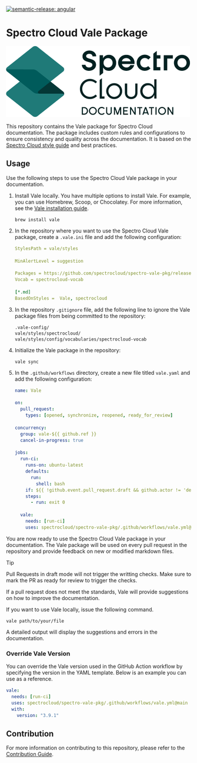 [![semantic-release: angular](https://img.shields.io/badge/semantic--release-angular-e10079?logo=semantic-release)](https://github.com/semantic-release/semantic-release)

# Spectro Cloud Vale Package

![Spectro Cloud logo with docs inline](/static/images/spectrocloud-logo-docs.png)

This repository contains the Vale package for Spectro Cloud documentation. The package includes custom rules and configurations to ensure consistency and quality across the documentation. It is based on the [Spectro Cloud style guide](https://spectrocloud.atlassian.net/wiki/spaces/DE/pages/1765933057/Spectro+Cloud+Internal+Style+Guide) and best practices.

## Usage

Use the following steps to use the Spectro Cloud Vale package in your documentation.

1. Install Vale locally. You have multiple options to install Vale. For example, you can use Homebrew, Scoop, or Chocolatey. For more information, see the [Vale installation guide](https://vale.sh/docs/vale-cli/installation/).

   ```shell
   brew install vale
   ```

2. In the repository where you want to use the Spectro Cloud Vale package, create a `.vale.ini` file and add the following configuration:

   ```yaml
   StylesPath = vale/styles

   MinAlertLevel = suggestion

   Packages = https://github.com/spectrocloud/spectro-vale-pkg/releases/latest/download/spectrocloud.zip
   Vocab = spectrocloud-vocab

   [*.md]
   BasedOnStyles =  Vale, spectrocloud
   ```

3. In the repository `.gitignore` file, add the following line to ignore the Vale package files from being committed to the repository:

   ```shell
   .vale-config/
   vale/styles/spectrocloud/
   vale/styles/config/vocabularies/spectrocloud-vocab
   ```

4. Initialize the Vale package in the repository:

   ```shell
   vale sync
   ```

5. In the `.github/workflows` directory, create a new file titled `vale.yaml` and add the following configuration:

   ```yaml
   name: Vale

   on:
     pull_request:
       types: [opened, synchronize, reopened, ready_for_review]

   concurrency:
     group: vale-${{ github.ref }}
     cancel-in-progress: true

   jobs:
     run-ci:
       runs-on: ubuntu-latest
       defaults:
         run:
           shell: bash
       if: ${{ !github.event.pull_request.draft && github.actor != 'dependabot[bot]' && github.actor != 'dependabot-preview[bot]' }}
       steps:
         - run: exit 0

     vale:
       needs: [run-ci]
       uses: spectrocloud/spectro-vale-pkg/.github/workflows/vale.yml@main
   ```

You are now ready to use the Spectro Cloud Vale package in your documentation. The Vale package will be used on every pull request in the repository and provide feedback on new or modified markdown files.

> [!TIP]
> Pull Requests in draft mode will not trigger the writting checks. Make sure to mark the PR as ready for review to trigger the checks.

If a pull request does not meet the standards, Vale will provide suggestions on how to improve the documentation.

If you want to use Vale locally, issue the following command.

```shell
vale path/to/your/file
```

A detailed output will display the suggestions and errors in the documentation.

### Override Vale Version

You can override the Vale version used in the GitHub Action workflow by specifying the version in the YAML template. Below is an example you can use as a reference.

```yaml
vale:
  needs: [run-ci]
  uses: spectrocloud/spectro-vale-pkg/.github/workflows/vale.yml@main
  with:
    version: "3.9.1"
```

## Contribution

For more information on contributing to this repository, please refer to the [Contribution Guide](docs/CONTRIBUTION.md).
